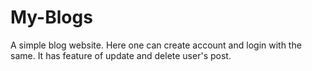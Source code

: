 # My-Blogs
A simple blog website.
Here one can create account and login with the same.
It has feature of update and delete user's post.
